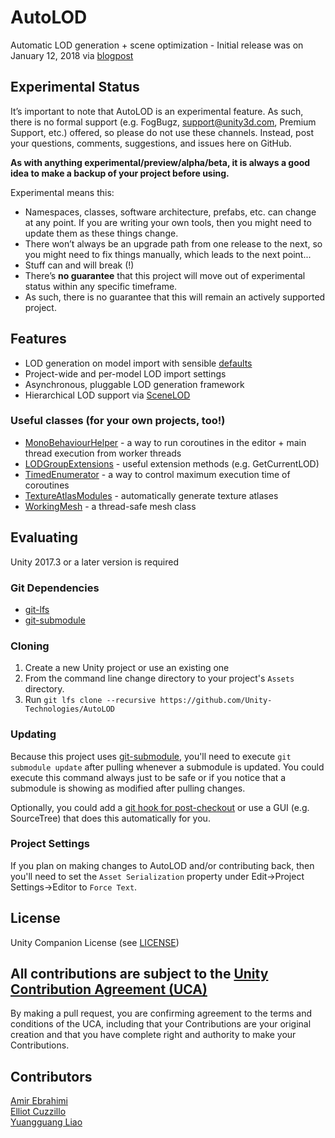 # AutoLOD
Automatic LOD generation + scene optimization - Initial release was on January 12, 2018 via [blogpost](https://blogs.unity3d.com/2018/01/12/unity-labs-autolod-experimenting-with-automatic-performance-improvements/)

## Experimental Status
It’s important to note that AutoLOD is an experimental feature. As such, there is no formal support (e.g. FogBugz, support@unity3d.com, Premium Support, etc.) offered, so please do not use these channels. Instead, post your questions, comments, suggestions, and issues here on GitHub.

**As with anything experimental/preview/alpha/beta, it is always a good idea to make a backup of your project before using.**

Experimental means this:
- Namespaces, classes, software architecture, prefabs, etc. can change at any point. If you are writing your own tools, then you might need to update them as these things change.
- There won’t always be an upgrade path from one release to the next, so you might need to fix things manually, which leads to the next point...
- Stuff can and will break (!)
- There’s **no guarantee** that this project will move out of experimental status within any specific timeframe.
- As such, there is no guarantee that this will remain an actively supported project.

## Features
- LOD generation on model import with sensible [defaults](https://github.com/Unity-Technologies/AutoLOD/wiki/Home)
- Project-wide and per-model LOD import settings
- Asynchronous, pluggable LOD generation framework
- Hierarchical LOD support via [SceneLOD](https://github.com/Unity-Technologies/AutoLOD/wiki/Scenelod)

### Useful classes (for your own projects, too!)
- [MonoBehaviourHelper](Scripts/Helpers/MonoBehaviourHelper.cs) - a way to run coroutines in the editor + main thread execution from worker threads
- [LODGroupExtensions](Scripts/Extensions/LODGroupExtensions.cs) - useful extension methods (e.g. GetCurrentLOD)
- [TimedEnumerator](Scripts/Helpers/TimedEnumerator.cs) -  a way to control maximum execution time of coroutines
- [TextureAtlasModules](Scripts/Editor/TextureAtlasModule.cs) - automatically generate texture atlases
- [WorkingMesh](Scripts/Helpers/WorkingMesh.cs) - a thread-safe mesh class

## Evaluating
Unity 2017.3 or a later version is required

### Git Dependencies
- [git-lfs](https://git-lfs.github.com/)
- [git-submodule](https://git-scm.com/docs/git-submodule)

### Cloning
1. Create a new Unity project or use an existing one
2. From the command line change directory to your project's `Assets` directory.
3. Run `git lfs clone --recursive https://github.com/Unity-Technologies/AutoLOD`

### Updating
Because this project uses [git-submodule](https://git-scm.com/docs/git-submodule), you'll need to execute `git submodule update` after pulling whenever a submodule is updated. You could execute this command always just to be safe or if you notice that a submodule is showing as modified after pulling changes.

Optionally, you could add a [git hook for post-checkout](https://ttboj.wordpress.com/2014/05/06/keeping-git-submodules-in-sync-with-your-branches/) or use a GUI (e.g. SourceTree) that does this automatically for you.

### Project Settings
If you plan on making changes to AutoLOD and/or contributing back, then you'll need to set the `Asset Serialization` property under Edit->Project Settings->Editor to `Force Text`.

## License
Unity Companion License (see [LICENSE](LICENSE))

## All contributions are subject to the [Unity Contribution Agreement (UCA)](https://unity3d.com/legal/licenses/Unity_Contribution_Agreement)
By making a pull request, you are confirming agreement to the terms and conditions of the UCA, including that your Contributions are your original creation and that you have complete right and authority to make your Contributions.

## Contributors
[Amir Ebrahimi](https://github.com/amirebrahimi/)
<br>[Elliot Cuzzillo](https://github.com/ecuzzillo)
<br>[Yuangguang Liao](https://github.com/liaoyg)
